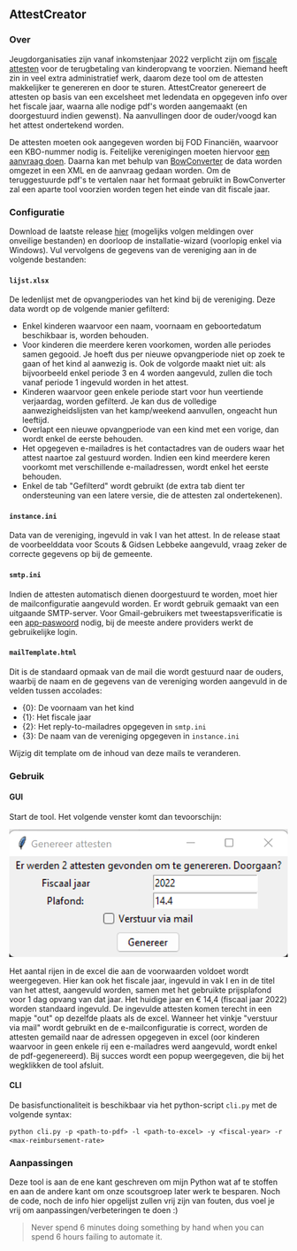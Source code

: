 ## AttestCreator
### Over
Jeugdorganisaties zijn vanaf inkomstenjaar 2022 verplicht zijn om [fiscale attesten](https://financien.belgium.be/nl/E-services/Belcotaxonweb/technische-documentatie) 
voor de terugbetaling van kinderopvang te voorzien. Niemand heeft zin in veel extra administratief werk,
daarom deze tool om de attesten makkelijker te genereren en door te sturen. AttestCreator genereert de attesten 
op basis van een excelsheet met ledendata en opgegeven info over het fiscale jaar, waarna alle nodige pdf's worden 
aangemaakt (en doorgestuurd indien gewenst). Na aanvullingen door de ouder/voogd kan het attest ondertekend worden.

De attesten moeten ook aangegeven worden bij FOD Financiën, waarvoor een KBO-nummer nodig is.
Feitelijke verenigingen moeten hiervoor [een aanvraag doen](https://financien.belgium.be/nl/E-services/Belcotaxonweb/hoe-toegang-krijgen-tot-belcotax-on-web#q3).
Daarna kan met behulp van [BowConverter](https://financien.belgium.be/sites/default/files/downloads/161-BowConvert86-2022.zip)
de data worden omgezet in een XML en de aanvraag gedaan worden. Om de teruggestuurde pdf's te vertalen naar het formaat 
gebruikt in BowConverter zal een aparte tool voorzien worden tegen het einde van dit fiscale jaar.

### Configuratie
Download de laatste release [hier](https://github.com/rokeppen/attestCreator/releases/download/v2/v2.zip) 
(mogelijks volgen meldingen over onveilige bestanden) en doorloop de installatie-wizard (voorlopig enkel via Windows). 
Vul vervolgens de gegevens van de vereniging aan in de volgende bestanden:
#### ```lijst.xlsx```
De ledenlijst met de opvangperiodes van het kind bij de vereniging. Deze data wordt op de volgende manier gefilterd:
- Enkel kinderen waarvoor een naam, voornaam en geboortedatum beschikbaar is, worden behouden.
- Voor kinderen die meerdere keren voorkomen, worden alle periodes samen gegooid. Je hoeft dus per nieuwe opvangperiode 
niet op zoek te gaan of het kind al aanwezig is. Ook de volgorde maakt niet uit: als bijvoorbeeld enkel periode 3 en 4 worden aangevuld, 
zullen die toch vanaf periode 1 ingevuld worden in het attest.
- Kinderen waarvoor geen enkele periode start voor hun veertiende verjaardag, worden gefilterd. 
Je kan dus de volledige aanwezigheidslijsten van het kamp/weekend aanvullen, ongeacht hun leeftijd.
- Overlapt een nieuwe opvangperiode van een kind met een vorige, dan wordt enkel de eerste behouden.
- Het opgegeven e-mailadres is het contactadres van de ouders waar het attest naartoe zal gestuurd worden. 
Indien een kind meerdere keren voorkomt met verschillende e-mailadressen, wordt enkel het eerste behouden.
- Enkel de tab "Gefilterd" wordt gebruikt (de extra tab dient ter ondersteuning van een latere versie, die de attesten zal ondertekenen).
#### ```instance.ini```
Data van de vereniging, ingevuld in vak I van het attest. In de release staat de voorbeelddata 
voor Scouts & Gidsen Lebbeke aangevuld, vraag zeker de correcte gegevens op bij de gemeente.
#### ```smtp.ini```
Indien de attesten automatisch dienen doorgestuurd te worden, moet hier de mailconfiguratie aangevuld worden.
Er wordt gebruik gemaakt van een uitgaande SMTP-server. Voor Gmail-gebruikers met tweestapsverificatie is een 
[app-paswoord](https://support.google.com/accounts/answer/185833) nodig, bij de meeste andere providers werkt de gebruikelijke login.
#### ```mailTemplate.html```
Dit is de standaard opmaak van de mail die wordt gestuurd naar de ouders, waarbij de naam en de gegevens van de vereniging
worden aangevuld in de velden tussen accolades:
- {0}: De voornaam van het kind
- {1}: Het fiscale jaar
- {2}: Het reply-to-mailadres opgegeven in ```smtp.ini```
- {3}: De naam van de vereniging opgegeven in ```instance.ini```

Wijzig dit template om de inhoud van deze mails te veranderen.

### Gebruik
#### GUI
Start de tool. Het volgende venster komt dan tevoorschijn:

![tool](app.png)

Het aantal rijen in de excel die aan de voorwaarden voldoet wordt weergegeven. Hier kan ook het fiscale jaar, ingevuld in vak I 
en in de titel van het attest, aangevuld worden, samen met het gebruikte prijsplafond voor 1 dag opvang van dat jaar. 
Het huidige jaar en € 14,4 (fiscaal jaar 2022) worden standaard ingevuld. De ingevulde attesten komen terecht in een mapje "out" 
op dezelfde plaats als de excel. Wanneer het vinkje "verstuur via mail" wordt gebruikt en de e-mailconfiguratie is correct,
worden de attesten gemaild naar de adressen opgegeven in excel (oor kinderen waarvoor in geen enkele rij een e-mailadres werd aangevuld, 
wordt enkel de pdf-gegenereerd). Bij succes wordt een popup weergegeven, die bij het wegklikken de tool afsluit.

#### CLI
De basisfunctionaliteit is beschikbaar via het python-script ```cli.py``` met de volgende syntax:
```
python cli.py -p <path-to-pdf> -l <path-to-excel> -y <fiscal-year> -r <max-reimbursement-rate>
```

### Aanpassingen
Deze tool is aan de ene kant geschreven om mijn Python wat af te stoffen en aan de andere kant om onze scoutsgroep later werk te besparen.
Noch de code, noch de info hier opgelijst zullen vrij zijn van fouten, dus voel je vrij om aanpassingen/verbeteringen te doen :)
> Never spend 6 minutes doing something by hand when you can spend 6 hours failing to automate it.

